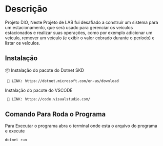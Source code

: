 # Descrição

Projeto DIO,
Neste Projeto de LAB fui desafiado a construir um sistema para um estacionamento, que será usado para gerenciar os veículos estacionados e realizar suas operações, como por exemplo adicionar um veículo, remover um veículo (e exibir o valor cobrado durante o período) e listar os veículos.


## Instalação

📦 Instalação do pacote do Dotnet SKD

```bash
 🔗 LINK: https://dotnet.microsoft.com/en-us/download
```
Instalação do pacote do VSCODE

```bash
 🔗 LINK: https://code.visualstudio.com/
```
    
## Comando Para Roda o Programa

Para Executar o programa abra o terminal onde esta o arquivo do programa e execute

`dotnet run`

